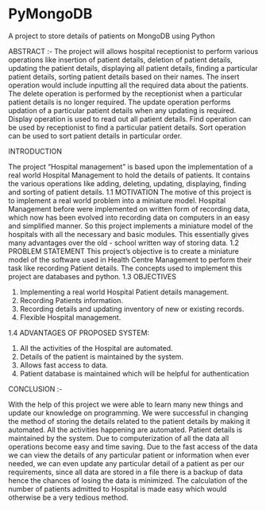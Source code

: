 # PyMongoDB
A project to store details of patients on MongoDB using Python


ABSTRACT :-
The project will allows hospital receptionist to perform various operations like insertion of patient details, deletion of patient details, updating the patient details, displaying all patient details, finding a particular patient details, sorting patient details based on their names. The insert operation would include inputting all the required data about the patients. The delete operation is performed by the receptionist when a particular patient details is no longer required. The update operation performs updation of a particular patient details when any updating is required. Display operation is used to read out all patient details. Find operation can be used by receptionist to find a particular patient details. Sort operation can be used to sort patient details in particular order.

INTRODUCTION

The project “Hospital management” is based upon the implementation of a real world Hospital Management to hold the details of patients. It contains the various operations like adding, deleting, updating, displaying, finding and sorting of patient details.
1.1 MOTIVATION
The motive of this project is to implement a real world problem into a miniature model. Hospital Management before were implemented on written form of recording data, which now has been evolved into recording data on computers in an easy and simplified manner. So this project implements a miniature model of the hospitals with all the necessary and basic modules. This essentially gives many advantages over the old - school written way of storing data.
1.2 PROBLEM STATEMENT
This project’s objective is to create a miniature model of the software used in Health Centre Management to perform their task like recording Patient details. The concepts used to implement this project are databases and python.
1.3 OBJECTIVES
1. Implementing a real world Hospital Patient details management.
2. Recording Patients information.
3. Recording details and updating inventory of new or existing records.
4. Flexible Hospital management.

1.4 ADVANTAGES OF PROPOSED SYSTEM:
1.  All the activities of the Hospital are automated.
2. Details of the patient is maintained by the system.
3. Allows fast access to data.
4. Patient database is maintained which will be helpful for authentication

CONCLUSION :-

With the help of this project we were able to learn many new things and update our knowledge on programming. We were successful in changing the method of storing the details related to the patient details by making it automated. All the activities happening are automated. Patient details is maintained by the system. Due to computerization of all the data all operations become easy and time saving. Due to the fast access of the data we can view the details of any particular patient or information when ever needed, we can even update any particular detail of a patient as per our requirements, since all data are stored in a file there is a backup of data hence the chances of losing the data is minimized. The calculation of the number of patients admitted to Hospital is made easy which would otherwise be a very tedious method.







